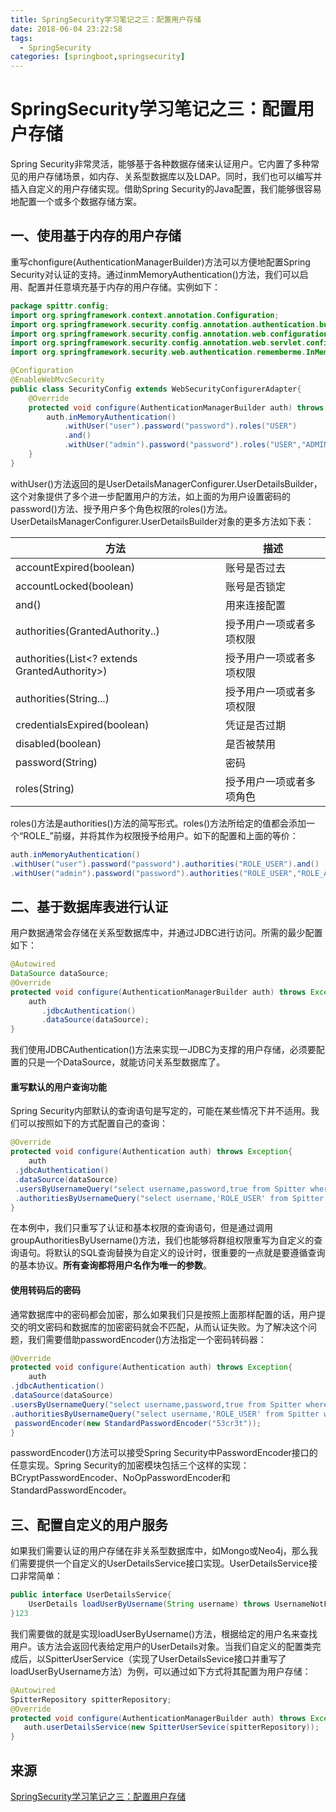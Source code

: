 ```yaml
---
title: SpringSecurity学习笔记之三：配置用户存储
date: 2018-06-04 23:22:58
tags: 
  - SpringSecurity
categories: [springboot,springsecurity]
---
```


#  SpringSecurity学习笔记之三：配置用户存储

Spring Security非常灵活，能够基于各种数据存储来认证用户。它内置了多种常见的用户存储场景，如内存、关系型数据库以及LDAP。同时，我们也可以编写并插入自定义的用户存储实现。借助Spring Security的Java配置，我们能够很容易地配置一个或多个数据存储方案。

## 一、使用基于内存的用户存储

重写chonfigure(AuthenticationManagerBuilder)方法可以方便地配置Spring Security对认证的支持。通过inmMemoryAuthentication()方法，我们可以启用、配置并任意填充基于内存的用户存储。实例如下：

```java
package spittr.config;
import org.springframework.context.annotation.Configuration;
import org.springframework.security.config.annotation.authentication.builders.AuthenticationManagerBuilder;
import org.springframework.security.config.annotation.web.configuration.WebSecurityConfigurerAdapter;
import org.springframework.security.config.annotation.web.servlet.configuration.EnableWebMvcSecurity;
import org.springframework.security.web.authentication.rememberme.InMemoryTokenRepositoryImpl;

@Configuration
@EnableWebMvcSecurity
public class SecurityConfig extends WebSecurityConfigurerAdapter{
    @Override
    protected void configure(AuthenticationManagerBuilder auth) throws Exception{
        auth.inMemoryAuthentication()
            .withUser("user").password("password").roles("USER")
            .and()
            .withUser("admin").password("password").roles("USER","ADMIN");
    }
}
```

withUser()方法返回的是UserDetailsManagerConfigurer.UserDetailsBuilder，这个对象提供了多个进一步配置用户的方法，如上面的为用户设置密码的password()方法、授予用户多个角色权限的roles()方法。UserDetailsManagerConfigurer.UserDetailsBuilder对象的更多方法如下表：

| 方法                                          | 描述                     |
| --------------------------------------------- | ------------------------ |
| accountExpired(boolean)                       | 账号是否过去             |
| accountLocked(boolean)                        | 账号是否锁定             |
| and()                                         | 用来连接配置             |
| authorities(GrantedAuthority..)               | 授予用户一项或者多项权限 |
| authorities(List<? extends GrantedAuthority>) | 授予用户一项或者多项权限 |
| authorities(String...)                        | 授予用户一项或者多项权限 |
| credentialsExpired(boolean)                   | 凭证是否过期             |
| disabled(boolean)                             | 是否被禁用               |
| password(String)                              | 密码                     |
| roles(String)                                 | 授予用户一项或者多项角色 |

roles()方法是authorities()方法的简写形式。roles()方法所给定的值都会添加一个“ROLE_”前缀，并将其作为权限授予给用户。如下的配置和上面的等价：

```java
auth.inMemoryAuthentication()
.withUser("user").password("password").authorities("ROLE_USER").and()
.withUser("admin").password("password").authorities("ROLE_USER","ROLE_ADMIN");
```

## 二、基于数据库表进行认证

用户数据通常会存储在关系型数据库中，并通过JDBC进行访问。所需的最少配置如下：

```java
@Autowired
DataSource dataSource;
@Override
protected void configure(AuthenticationManagerBuilder auth) throws Exception{
    auth
       .jdbcAuthentication()
       .dataSource(dataSource);
}
```

我们使用JDBCAuthentication()方法来实现一JDBC为支撑的用户存储，必须要配置的只是一个DataSource，就能访问关系型数据库了。

#### 重写默认的用户查询功能

Spring Security内部默认的查询语句是写定的，可能在某些情况下并不适用。我们可以按照如下的方式配置自己的查询：

```java
@Override
protected void configure(Authentication auth) throws Exception{
    auth
 .jdbcAuthentication()
 .dataSource(dataSource)
 .usersByUsernameQuery("select username,password,true from Spitter where username=?")
 .authoritiesByUsernameQuery("select username,'ROLE_USER' from Spitter where username=?");
}
```

在本例中，我们只重写了认证和基本权限的查询语句，但是通过调用groupAuthoritiesByUsername()方法，我们也能够将群组权限重写为自定义的查询语句。将默认的SQL查询替换为自定义的设计时，很重要的一点就是要遵循查询的基本协议。**所有查询都将用户名作为唯一的参数**。

#### 使用转码后的密码

通常数据库中的密码都会加密，那么如果我们只是按照上面那样配置的话，用户提交的明文密码和数据库的加密密码就会不匹配，从而认证失败。为了解决这个问题，我们需要借助passwordEncoder()方法指定一个密码转码器：

```java
@Override
protected void configure(Authentication auth) throws Exception{
    auth
.jdbcAuthentication()
.dataSource(dataSource)
.usersByUsernameQuery("select username,password,true from Spitter where username=?")
.authoritiesByUsernameQuery("select username,'ROLE_USER' from Spitter where username=?")
 passwordEncoder(new StandardPasswordEncoder("53cr3t"));
}
```

passwordEncoder()方法可以接受Spring Security中PasswordEncoder接口的任意实现。Spring Security的加密模块包括三个这样的实现：BCryptPasswordEncoder、NoOpPasswordEncoder和StandardPasswordEncoder。

## 三、配置自定义的用户服务

如果我们需要认证的用户存储在非关系型数据库中，如Mongo或Neo4j，那么我们需要提供一个自定义的UserDetailsService接口实现。UserDetailsService接口非常简单：

```java
public interface UserDetailsService{
    UserDetails loadUserByUsername(String username) throws UsernameNotFoundException;
}123
```

我们需要做的就是实现loadUserByUsername()方法，根据给定的用户名来查找用户。该方法会返回代表给定用户的UserDetails对象。当我们自定义的配置类完成后，以SpitterUserService（实现了UserDetailsSevice接口并重写了loadUserByUsername方法）为例，可以通过如下方式将其配置为用户存储：

```java
@Autowired
SpitterRepository spitterRepository;
@Override
protected void configure(AuthenticationManagerBuilder auth) throws Exception{
   auth.userDetailsService(new SpitterUserSevice(spitterRepository));
}
```

## 来源

[SpringSecurity学习笔记之三：配置用户存储](https://blog.csdn.net/zhoucheng05_13/article/details/60467089)

